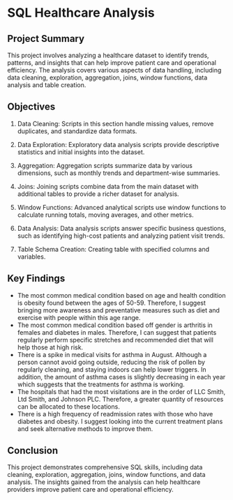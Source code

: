 # **SQL Healthcare Analysis** 

## **Project Summary** <br />
This project involves analyzing a healthcare dataset to identify trends, patterns, and insights that can help improve patient care and operational efficiency. The analysis covers various aspects of data handling, including data cleaning, exploration, aggregation, joins, window functions, data analysis and table creation.

## **Objectives** <br />
1. Data Cleaning: Scripts in this section handle missing values, remove duplicates, and standardize data formats.

2. Data Exploration: Exploratory data analysis scripts provide descriptive statistics and initial insights into the dataset.

3. Aggregation: Aggregation scripts summarize data by various dimensions, such as monthly trends and department-wise summaries.

4. Joins: Joining scripts combine data from the main dataset with additional tables to provide a richer dataset for analysis.

5. Window Functions: Advanced analytical scripts use window functions to calculate running totals, moving averages, and other metrics.

6. Data Analysis: Data analysis scripts answer specific business questions, such as identifying high-cost patients and analyzing patient visit trends.

7. Table Schema Creation: Creating table with specified columns and variables. 

## **Key Findings** <br />
- The most common medical condition based on age and health condition is obesity found between the ages of 50-59. Therefore, I suggest bringing more awareness and preventative measures such as diet and exercise with people within this age range.
- The most common medical condition based off gender is arthritis in females and diabetes in males. Therefore, I can suggest that patients regularly perform specific stretches and recommended diet that will help those at high risk.
- There is a spike in medical visits for asthma in August. Although a person cannot avoid going outside, reducing the risk of pollen by regularly cleaning, and staying indoors can help lower triggers. In addition, the amount of asthma cases is slightly decreasing in each year which suggests that the treatments for asthma is working.
- The hospitals that had the most visitations are in the order of LLC Smith, Ltd Smith, and Johnson PLC. Therefore, a greater quantity of resources can be allocated to these locations.
- There is a high frequency of readmission rates with those who have diabetes and obesity. I suggest looking into the current treatment plans and seek alternative methods to improve them. 

## **Conclusion** <br />
This project demonstrates comprehensive SQL skills, including data cleaning, exploration, aggregation, joins, window functions, and data analysis. The insights gained from the analysis can help healthcare providers improve patient care and operational efficiency.
